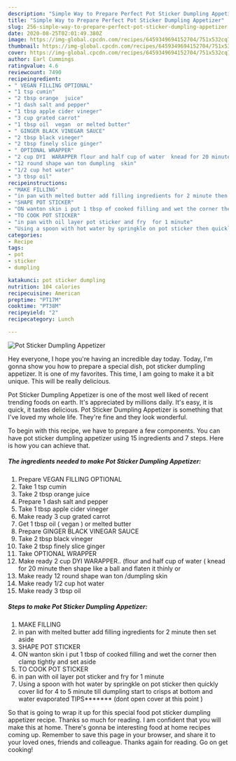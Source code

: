 ```yaml
---
description: "Simple Way to Prepare Perfect Pot Sticker Dumpling Appetizer"
title: "Simple Way to Prepare Perfect Pot Sticker Dumpling Appetizer"
slug: 256-simple-way-to-prepare-perfect-pot-sticker-dumpling-appetizer
date: 2020-08-25T02:01:49.380Z
image: https://img-global.cpcdn.com/recipes/6459349694152704/751x532cq70/pot-sticker-dumpling-appetizer-recipe-main-photo.jpg
thumbnail: https://img-global.cpcdn.com/recipes/6459349694152704/751x532cq70/pot-sticker-dumpling-appetizer-recipe-main-photo.jpg
cover: https://img-global.cpcdn.com/recipes/6459349694152704/751x532cq70/pot-sticker-dumpling-appetizer-recipe-main-photo.jpg
author: Earl Cummings
ratingvalue: 4.6
reviewcount: 7490
recipeingredient:
- " VEGAN FILLING OPTIONAL"
- "1 tsp cumin"
- "2 tbsp orange  juice"
- "1 dash salt and pepper"
- "1 tbsp apple cider vineger"
- "3 cup grated carrot"
- "1 tbsp oil  vegan  or melted butter"
- " GINGER BLACK VINEGAR SAUCE"
- "2 tbsp black vineger"
- "2 tbsp finely slice ginger"
- " OPTIONAL WRAPPER"
- "2 cup DYI  WARAPPER flour and half cup of water  knead for 20 minute then shape like a ball and flaten it thinly  or"
- "12 round shape wan ton dumpling  skin"
- "1/2 cup hot water"
- "3 tbsp oil"
recipeinstructions:
- "MAKE FILLING"
- "in pan with melted butter add filling ingredients for 2 minute then set aside"
- "SHAPE POT STICKER"
- "ON wanton skin i put 1 tbsp of cooked filling and wet the corner then clamp tightly and set aside"
- "TO COOK POT STICKER"
- "in pan with oil layer pot sticker and fry  for 1 minute"
- "Using a spoon with hot water by springkle on pot sticker then quickly cover lid for 4 to 5 minute till dumpling start to crisps at bottom and water evaporated TIPS******* (dont open cover at this point )"
categories:
- Recipe
tags:
- pot
- sticker
- dumpling

katakunci: pot sticker dumpling 
nutrition: 104 calories
recipecuisine: American
preptime: "PT17M"
cooktime: "PT38M"
recipeyield: "2"
recipecategory: Lunch

---
```



![Pot Sticker Dumpling Appetizer](https://img-global.cpcdn.com/recipes/6459349694152704/751x532cq70/pot-sticker-dumpling-appetizer-recipe-main-photo.jpg)

Hey everyone, I hope you're having an incredible day today. Today, I'm gonna show you how to prepare a special dish, pot sticker dumpling appetizer. It is one of my favorites. This time, I am going to make it a bit unique. This will be really delicious.



Pot Sticker Dumpling Appetizer is one of the most well liked of recent trending foods on earth. It's appreciated by millions daily. It's easy, it is quick, it tastes delicious. Pot Sticker Dumpling Appetizer is something that I've loved my whole life. They're fine and they look wonderful.


To begin with this recipe, we have to prepare a few components. You can have pot sticker dumpling appetizer using 15 ingredients and 7 steps. Here is how you can achieve that.

<!--inarticleads1-->

##### The ingredients needed to make Pot Sticker Dumpling Appetizer:

1. Prepare  VEGAN FILLING OPTIONAL
1. Take 1 tsp cumin
1. Take 2 tbsp orange  juice
1. Prepare 1 dash salt and pepper
1. Take 1 tbsp apple cider vineger
1. Make ready 3 cup grated carrot
1. Get 1 tbsp oil ( vegan ) or melted butter
1. Prepare  GINGER BLACK VINEGAR SAUCE
1. Take 2 tbsp black vineger
1. Take 2 tbsp finely slice ginger
1. Take  OPTIONAL WRAPPER
1. Make ready 2 cup DYI  WARAPPER.. (flour and half cup of water ( knead for 20 minute then shape like a ball and flaten it thinly  or
1. Make ready 12 round shape wan ton /dumpling  skin
1. Make ready 1/2 cup hot water
1. Make ready 3 tbsp oil




<!--inarticleads2-->

##### Steps to make Pot Sticker Dumpling Appetizer:

1. MAKE FILLING
1. in pan with melted butter add filling ingredients for 2 minute then set aside
1. SHAPE POT STICKER
1. ON wanton skin i put 1 tbsp of cooked filling and wet the corner then clamp tightly and set aside
1. TO COOK POT STICKER
1. in pan with oil layer pot sticker and fry  for 1 minute
1. Using a spoon with hot water by springkle on pot sticker then quickly cover lid for 4 to 5 minute till dumpling start to crisps at bottom and water evaporated TIPS******* (dont open cover at this point )




So that is going to wrap it up for this special food pot sticker dumpling appetizer recipe. Thanks so much for reading. I am confident that you will make this at home. There's gonna be interesting food at home recipes coming up. Remember to save this page in your browser, and share it to your loved ones, friends and colleague. Thanks again for reading. Go on get cooking!
